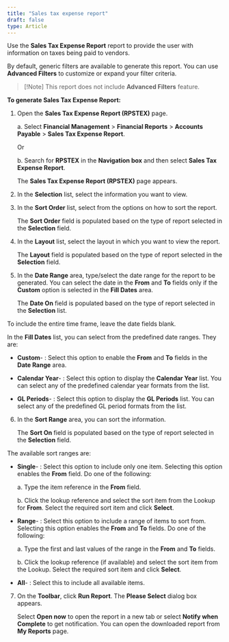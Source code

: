 ```yaml
---
title: "Sales tax expense report"
draft: false
type: Article
---
```


Use the **Sales Tax Expense Report** report to provide the user with information on taxes being paid to vendors.

By default, generic filters are available to generate this report. You can use **Advanced Filters** to customize or expand your filter criteria.

>[!Note] This report does not include **Advanced Filters** feature.

**To generate Sales Tax Expense Report:**

1. Open the **Sales Tax Expense Report (RPSTEX)** page.

    a. Select **Financial Management** > **Financial Reports** > **Accounts Payable** > **Sales Tax Expense Report**.

    Or

    b. Search for **RPSTEX** in the **Navigation box** and then select **Sales Tax Expense Report**.

    The **Sales Tax Expense Report (RPSTEX)** page appears.

2. In the **Selection** list, select the information you want to view.

3. In the **Sort Order** list, select from the options on how to sort the report.

    The **Sort Order** field is populated based on the type of report selected in the **Selection** field.

4. In the **Layout** list, select the layout in which you want to view the report.

    The **Layout** field is populated based on the type of report selected in the **Selection** field.

5. In the **Date Range** area, type/select the date range for the report to be generated. You can select the date in the **From** and **To** fields only if the **Custom** option is selected in the **Fill Dates** area.

    The **Date On** field is populated based on the type of report selected in the **Selection** list.

To include the entire time frame, leave the date fields blank.

In the **Fill Dates** list, you can select from the predefined date ranges. They are:

-   **Custom**- : Select this option to enable the **From** and **To** fields in the **Date Range** area.

-   **Calendar Year**- : Select this option to display the **Calendar Year** list. You can select any of the predefined calendar year formats from the list.

-   **GL Periods**- : Select this option to display the **GL Periods** list. You can select any of the predefined GL period formats from the list.

6. In the **Sort Range** area, you can sort the information.

    The **Sort On** field is populated based on the type of report selected in the **Selection** field.

The available sort ranges are:

-  **Single**- : Select this option to include only one item. Selecting this option enables the **From** field. Do one of the following:

    a. Type the item reference in the **From** field.

    b. Click the lookup reference and select the sort item from the Lookup for **From**. Select the required sort item and click **Select**.

-  **Range**- : Select this option to include a range of items to sort from. Selecting this option enables the **From** and **To** fields. Do one of the following:

    a. Type the first and last values of the range in the **From** and **To** fields.

    b. Click the lookup reference (if available) and select the sort item from the Lookup. Select the required sort item and click **Select**.

-   **All**- : Select this to include all available items.

7. On the **Toolbar**, click **Run Report**. The **Please Select** dialog box appears.

    Select **Open now** to open the report in a new tab or select **Notify when Complete** to get notification. You can open the downloaded report from **My Reports** page.